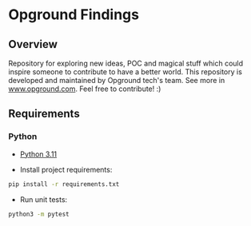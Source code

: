 # Opground Findings
## Overview
Repository for exploring new ideas, POC and magical stuff which could inspire someone to contribute to have a better world.
This repository is developed and maintained by Opground tech's team. See more in www.opground.com.
Feel free to contribute! :)

## Requirements

### Python
- [Python 3.11](https://www.python.org/downloads/)

- Install project requirements:
```bash
pip install -r requirements.txt
```

- Run unit tests:
```bash
python3 -m pytest
```


